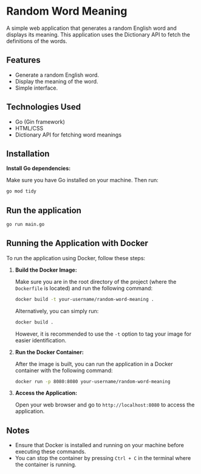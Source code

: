 # Random Word Meaning

A simple web application that generates a random English word and displays its meaning. This application uses the Dictionary API to fetch the definitions of the words.

## Features

- Generate a random English word.
- Display the meaning of the word.
- Simple interface.

## Technologies Used

- Go (Gin framework)
- HTML/CSS
- Dictionary API for fetching word meanings

## Installation

 **Install Go dependencies:**

   Make sure you have Go installed on your machine. Then run:

   ```bash
   go mod tidy
   ```

## Run the application

   ```bash
   go run main.go
   ```

## Running the Application with Docker

To run the application using Docker, follow these steps:

1. **Build the Docker Image:**

   Make sure you are in the root directory of the project (where the `Dockerfile` is located) and run the following command:

   ```bash
   docker build -t your-username/random-word-meaning .
   ```

   Alternatively, you can simply run:

   ```bash
   docker build .
   ```

   However, it is recommended to use the `-t` option to tag your image for easier identification.

2. **Run the Docker Container:**

   After the image is built, you can run the application in a Docker container with the following command:

   ```bash
   docker run -p 8080:8080 your-username/random-word-meaning
   ```

3. **Access the Application:**

   Open your web browser and go to `http://localhost:8080` to access the application.

## Notes

- Ensure that Docker is installed and running on your machine before executing these commands.
- You can stop the container by pressing `Ctrl + C` in the terminal where the container is running.